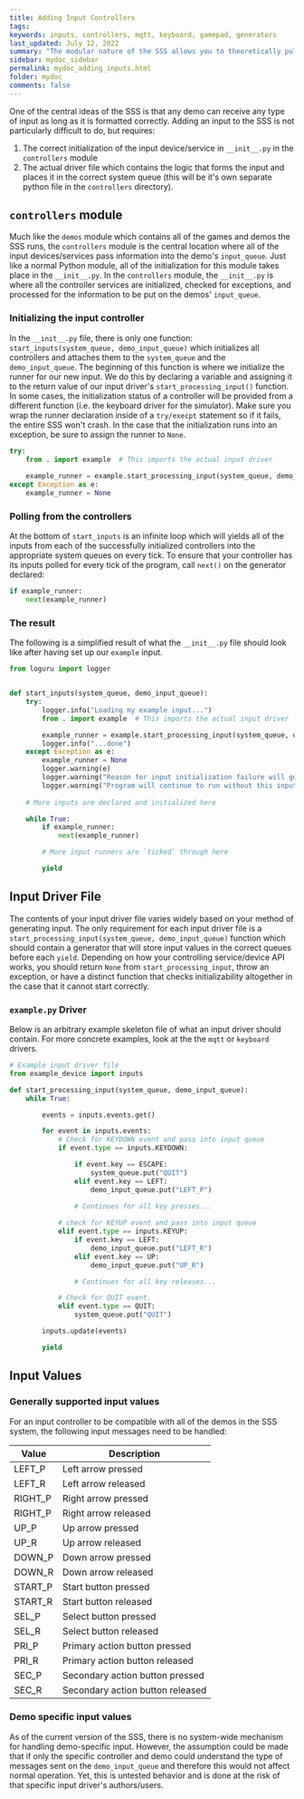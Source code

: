 ```yaml
---
title: Adding Input Controllers
tags: 
keywords: inputs, controllers, mqtt, keyboard, gamepad, generators
last_updated: July 12, 2022
summary: "The modular nature of the SSS allows you to theoretically pull any input from any source and have it be processed by any demo. We will discuss how to integrate your own input device/service into the SSS."
sidebar: mydoc_sidebar
permalink: mydoc_adding_inputs.html
folder: mydoc
comments: false
---
```


One of the central ideas of the SSS is that any demo can receive any type of input as long as it is formatted correctly. Adding an input to the SSS is not particularly difficult to do, but requires: 
1. The correct initialization of the input device/service in `__init__.py` in the `controllers` module
2. The actual driver file which contains the logic that forms the input and places it in the correct system queue (this will be it's own separate python file in the `controllers` directory).

## `controllers` module
Much like the `demos` module which contains all of the games and demos the SSS runs, the `controllers` module is the central location where all of the input devices/services pass information into the demo's `input_queue`. Just like a normal Python module, all of the initialization for this module takes place in the `__init__.py`. In the `controllers` module, the `__init__.py` is where all the controller services are initialized, checked for exceptions, and processed for the information to be put on the demos' `input_queue`.

### Initializing the input controller
In the `__init__.py` file, there is only one function: `start_inputs(system_queue, demo_input_queue)` which initializes all controllers and attaches them to the `system_queue` and the `demo_input_queue`. The beginning of this function is where we initialize the runner for our new input. We do this by declaring a variable and assigning it to the return value of our input driver's `start_processing_input()` function. In some cases, the initialization status of a controller will be provided from a different function (i.e. the keyboard driver for the simulator). Make sure you wrap the runner declaration inside of a `try/execpt` statement so if it fails, the entire SSS won't crash. In the case that the initialization runs into an exception, be sure to assign the runner to `None`. 

```python
try:
    from . import example  # This imports the actual input driver
    
    example_runner = example.start_processing_input(system_queue, demo_input_queue)
except Exception as e:
    example_runner = None
```

### Polling from the controllers
At the bottom of `start_inputs` is an infinite loop which will yields all of the inputs from each of the successfully initialized controllers into the appropriate system queues on every tick. To ensure that your controller has its inputs polled for every tick of the program, call `next()` on the generator declared:

```python
if example_runner:
    next(example_runner)
```

### The result
The following is a simplified result of what the `__init__.py` file should look like after having set up our `example` input. 
```python
from loguru import logger


def start_inputs(system_queue, demo_input_queue):
    try:
        logger.info("Loading my example input...")
        from . import example  # This imports the actual input driver

        example_runner = example.start_processing_input(system_queue, demo_input_queue)
        logger.info("...done")
    except Exception as e:
        example_runner = None
        logger.warning(e)
        logger.warning("Reason for input initialization failure will go here.")
        logger.warning("Program will continue to run without this input.")
    
    # More inputs are declared and initialized here

    while True:
        if example_runner:
            next(example_runner)

        # More input runners are `ticked` through here

        yield
```

## Input Driver File
The contents of your input driver file varies widely based on your method of generating input. The only requirement for each input driver file is a `start_processing_input(system_queue, demo_input_queue)` function which should contain a generator that will store input values in the correct queues before each `yield`. Depending on how your controlling service/device API works, you should return `None` from `start_processing_input`, throw an exception, or have a distinct function that checks initializability altogether in the case that it cannot start correctly.

### `example.py` Driver
Below is an arbitrary example skeleton file of what an input driver should contain. For more concrete examples, look at the the `mqtt` or `keyboard` drivers.

```python
# Example input driver file
from example_device import inputs

def start_processing_input(system_queue, demo_input_queue):
    while True:

        events = inputs.events.get()

        for event in inputs.events:
            # Check for KEYDOWN event and pass into input queue
            if event.type == inputs.KEYDOWN:

                if event.key == ESCAPE:
                    system_queue.put("QUIT")
                elif event.key == LEFT:
                    demo_input_queue.put("LEFT_P")
                
                # Continues for all key presses...

            # check for KEYUP event and pass into input queue
            elif event.type == inputs.KEYUP:
                if event.key == LEFT:
                    demo_input_queue.put("LEFT_R")
                elif event.key == UP:
                    demo_input_queue.put("UP_R")

                # Continues for all key releases...

            # Check for QUIT event.
            elif event.type == QUIT:
                system_queue.put("QUIT")

        inputs.update(events)

        yield

```

## Input Values

### Generally supported input values
For an input controller to be compatible with all of the demos in the SSS system, the following input messages need to be handled:

| Value | Description |
|-------|--------|
| LEFT_P | Left arrow pressed |
| LEFT_R | Left arrow released |
| RIGHT_P | Right arrow pressed |
| RIGHT_P | Right arrow released |
| UP_P | Up arrow pressed |
| UP_R | Up arrow released |
| DOWN_P | Down arrow pressed |
| DOWN_R | Down arrow released |
| START_P | Start button pressed |
| START_R | Start button released |
| SEL_P | Select button pressed |
| SEL_R | Select button released |
| PRI_P | Primary action button pressed |
| PRI_R | Primary action button released |
| SEC_P | Secondary action button pressed |
| SEC_R | Secondary action button released |

### Demo specific input values

As of the current version of the SSS, there is no system-wide mechanism for handling demo-specific input. However, the assumption could be made that if only the specific controller and demo could understand the type of messages sent on the `demo_input_queue` and therefore this would not affect normal operation. Yet, this is untested behavior and is done at the risk of that specific input driver's authors/users.
